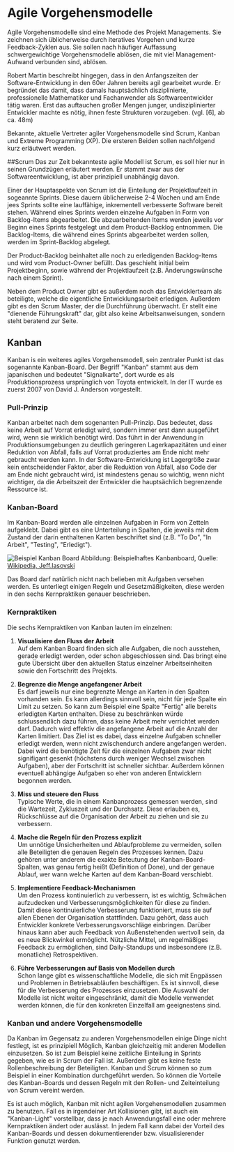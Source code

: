 # Agile Vorgehensmodelle
Agile Vorgehensmodelle sind eine Methode des Projekt Managements.
Sie zeichnen sich üblicherweise durch iteratives Vorgehen
und kurze Feedback-Zyklen aus.
Sie sollen nach häufiger Auffassung schwergewichtige Vorgehensmodelle
ablösen, die mit viel Management-Aufwand verbunden sind, ablösen.

Robert Martin beschreibt hingegen, dass in den Anfangszeiten der
Software-Entwicklung in den 60er Jahren bereits agil gearbeitet wurde.
Er begründet das damit, dass damals hauptsächlich disziplinierte,
professionelle Mathematiker und Fachanwender als Softwareentwickler
tätig waren. Erst das auftauchen großer Mengen junger,
undisziplinierter Entwickler machte es nötig, ihnen feste Strukturen
vorzugeben. (vgl. [6], ab ca. 48m)

Bekannte, aktuelle Vertreter agiler Vorgehensmodelle sind Scrum,
Kanban und Extreme Programming (XP).
Die ersteren Beiden sollen nachfolgend kurz erläutwert werden.

##Scrum
Das zur Zeit bekannteste agile Modell ist Scrum,
es soll hier nur in seinen Grundzügen erläutert werden.
Er stammt zwar aus der Softwareentwicklung, ist aber prinzipiell
unabhängig davon.

Einer der Hauptaspekte von Scrum ist die Einteilung der
Projektlaufzeit in sogeannte Sprints. Diese dauern üblicherweise
2-4 Wochen und am Ende jees Sprints sollte eine lauffähige,
inkrementell verbesserte Software bereit stehen.
Während eines Sprints werden einzelne Aufgaben in Form von Backlog-Items
abgearbeitet. Die abzuarbeitenden Items werden jeweils vor Beginn
eines Sprints festgelegt und dem Product-Backlog entnommen.
Die Backlog-Items, die während eines Sprints abgearbeitet werden sollen,
werden im Sprint-Backlog abgelegt.

Der Product-Backlog beinhaltet alle noch zu erledigenden Backlog-Items und wird
vom Product-Owner befüllt. Das geschieht initial beim Projektbeginn, sowie
während der Projektlaufzeit (z.B. Änderungswünsche nach einem Sprint).

Neben dem Product Owner gibt es außerdem noch das Entwicklerteam als beteiligte,
welche die eigentliche Entwicklungsarbeit erledigen.
Außerdem gibt es den Scrum Master, der die Durchführung überwacht.
Er stellt eine "dienende Führungskraft" dar, gibt also keine Arbeitsanweisungen,
sondern steht beratend zur Seite.

## Kanban
Kanban is ein weiteres agiles Vorgehensmodell, sein zentraler Punkt ist das sogenannte
Kanban-Board.
Der Begriff "Kanban" stammt aus dem japanischen und bedeutet "Signalkarte",
dort wurde es als Produktionsprozess ursprünglich von Toyota entwickelt.
In der IT wurde es zuerst 2007 von David J. Anderson vorgestellt.

### Pull-Prinzip
Kanban arbeitet nach dem sogenanten Pull-Prinzip. Das bedeutet, dass keine Arbeit
auf Vorrat erledigt wird, sondern immer erst dann ausgeführt wird, wenn sie wirklich
benötigt wird. Das führt in der Anwendung in Produktionsumgebungen zu deutlich
geringeren Lagerkapazitäten und einer Reduktion von Abfall, falls auf Vorrat produziertes
am Ende nicht mehr gebraucht werden kann.
In der Software-Entwicklung ist Lagergröße zwar kein entscheidender Faktor,
aber die Reduktion von Abfall, also Code der am Ende nicht gebraucht wird,
ist mindestens genau so wichtig, wenn nicht wichtiger, da die Arbeitszeit
der Entwickler die hauptsächlich begrenzende Ressource ist.

### Kanban-Board
Im Kanban-Board werden alle einzelnen Aufgaben in Form von Zetteln aufgeklebt.
Dabei gibt es eine Unterteilung in Spalten, die jeweils mit dem Zustand der
darin enthaltenen Karten beschriftet sind (z.B. "To Do", "In Arbeit", "Testing", "Erledigt").

![Beispiel Kanban Board](https://upload.wikimedia.org/wikipedia/commons/d/d3/Simple-kanban-board-.jpg)
Abbildung: Beispielhaftes Kanbanboard, Quelle: [Wikipedia, Jeff.lasovski](https://de.wikipedia.org/wiki/Datei:Simple-kanban-board-.jpg)

Das Board darf natürlich nicht nach belieben mit Aufgaben versehen werden.
Es unterliegt einigen Regeln und Gesetzmäßigkeiten, diese werden in den
sechs Kernpraktiken genauer beschrieben.

### Kernpraktiken

Die sechs Kernpraktiken von Kanban lauten im einzelnen:

1. **Visualisiere den Fluss der Arbeit**  
  Auf dem Kanban Board finden sich alle Aufgaben, die noch ausstehen, gerade erledigt werden,
  oder schon abgeschlossen sind. Das bringt eine gute Übersicht über den aktuellen Status
  einzelner Arbeitseinheiten sowie den Fortschritt des Projekts.

1. **Begrenze die Menge angefangener Arbeit**  
  Es darf jeweils nur eine begrenzte Menge an Karten in den Spalten vorhanden sein.
  Es kann allerdings sinnvoll sein, nicht für jede Spalte ein Limit zu setzen.
  So kann zum Beispiel eine Spalte "Fertig" alle bereits erledigten Karten
  enthalten. Diese zu beschränken würde schlussendlich dazu führen, dass keine Arbeit
  mehr verrichtet werden darf.
  Dadurch wird effektiv die angefangene Arbeit auf die Anzahl der Karten limitiert.
  Das Ziel ist es dabei, dass einzelne Aufgaben schneller erledigt werden, wenn nicht
  zwischendurch andere angefangen werden. Dabei wird die benötigte Zeit für die einzelnen
  Aufgaben zwar nicht signifigant gesenkt (höchstens durch weniger Wechsel zwischen Aufgaben),
  aber der Fortschritt ist schneller sichtbar. Außerdem können eventuell abhängige Aufgaben
  so eher von anderen Entwicklern begonnen werden.

1. **Miss und steuere den Fluss**  
  Typische Werte, die in einem Kanbanprozess gemessen werden, sind die Wartezeit, Zykluszeit
  und der Durchsatz. Diese erlauben es, Rückschlüsse auf die Organisation der Arbeit
  zu ziehen und sie zu verbessern.

1. **Mache die Regeln für den Prozess explizit**  
  Um unnötige Unsicherheiten und Ablaufprobleme zu vermeiden, sollen alle Beteiligten
  die genauen Regeln des Prozesses kennen. Dazu gehören unter anderem die exakte Beteutung
  der Kanban-Board-Spalten, was genau fertig heißt (Definition of Done),
  und der genaue Ablauf, wer wann welche Karten auf dem Kanban-Board verschiebt.

1. **Implementiere Feedback-Mechanismen**  
  Um den Prozess kontinuierlich zu verbessern, ist es wichtig, Schwächen aufzudecken
  und Verbesserungsmöglichkeiten für diese zu finden.
  Damit diese kontinuierliche Verbesserung funktioniert,
  muss sie auf allen Ebenen der Organisation stattfinden.
  Dazu gehört, dass auch Entwickler konkrete Verbesserungsvorschläge einbringen. 
  Darüber hinaus kann aber auch Feedback von Außenstehenden wertvoll sein,
  da es neue Blickwinkel ermöglicht.
  Nützliche Mittel, um regelmäßiges Feedback zu ermöglichen, sind Daily-Standups
  und insbesondere (z.B. monatliche) Retrospektiven.

1. **Führe Verbesserungen auf Basis von Modellen durch**  
  Schon lange gibt es wissenschaftliche Modelle, die sich mit Engpässen und Problemen
  in Betriebsabläufen beschäftigen. Es ist sinnvoll, diese für die Verbesserung
  des Prozesses einzusetzen. Die Auswahl der Modelle ist nicht weiter eingeschränkt,
  damit die Modelle verwendet werden können, die für den konkreten Einzelfall am
  geeignestens sind.

### Kanban und andere Vorgehensmodelle
Da Kanban im Gegensatz zu anderen Vorgehensmodellen einige Dinge nicht festlegt,
ist es prinzipiell Möglich, Kanban gleichzeitig mit anderen Modellen einzusetzen.
So ist zum Beispiel keine zeitliche Einteilung in Sprints gegeben, wie es in Scrum
der Fall ist. Außerdem gibt es keine feste Rollenbeschreibung der Beteiligten.
Kanban und Scrum können so zum Beispiel in einer Kombination durchgeführt werden.
So können die Vorteile des Kanban-Boards und dessen Regeln mit den Rollen- und Zeiteinteilung
von Scrum vereint werden.

Es ist auch möglich, Kanban mit nicht agilen Vorgehensmodellen zusammen zu benutzen.
Fall es in irgendeiner Art Kollisionen gibt, ist auch ein "Kanban-Light" vorstellbar,
dass je nach Anwendungsfall eine oder mehrere Kernpraktiken ändert oder auslässt.
In jedem Fall kann dabei der Vorteil des Kanban-Boards und dessen dokumentierender
bzw. visualisierender Funktion genutzt werden.
